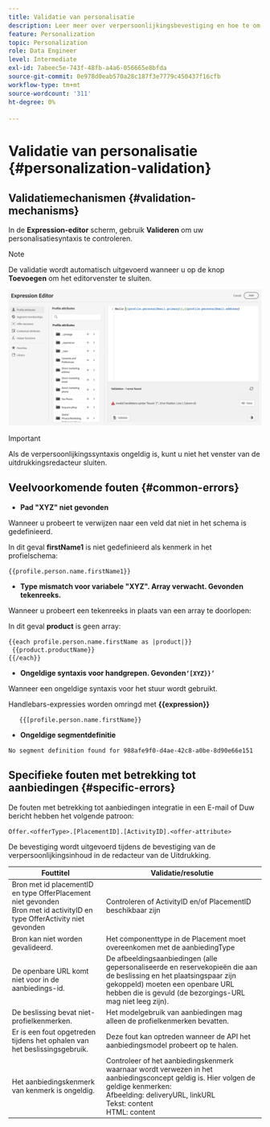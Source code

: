 ```yaml
---
title: Validatie van personalisatie
description: Leer meer over verpersoonlijkingsbevestiging en hoe te om problemen op te lossen.
feature: Personalization
topic: Personalization
role: Data Engineer
level: Intermediate
exl-id: 7abeec5e-743f-48fb-a4a6-056665e8bfda
source-git-commit: 0e978d0eab570a28c187f3e7779c450437f16cfb
workflow-type: tm+mt
source-wordcount: '311'
ht-degree: 0%

---
```


# Validatie van personalisatie {#personalization-validation}

## Validatiemechanismen {#validation-mechanisms}

In de **Expression-editor** scherm, gebruik **Valideren** om uw personalisatiesyntaxis te controleren.

>[!NOTE]
> De validatie wordt automatisch uitgevoerd wanneer u op de knop **Toevoegen** om het editorvenster te sluiten.

![](assets/perso_validation1.png)

>[!IMPORTANT]
> Als de verpersoonlijkingssyntaxis ongeldig is, kunt u niet het venster van de uitdrukkingsredacteur sluiten.

## Veelvoorkomende fouten {#common-errors}

* **Pad &quot;XYZ&quot; niet gevonden**

Wanneer u probeert te verwijzen naar een veld dat niet in het schema is gedefinieerd.

In dit geval **firstName1** is niet gedefinieerd als kenmerk in het profielschema:

```
{{profile.person.name.firstName1}}
```

* **Type mismatch voor variabele &quot;XYZ&quot;. Array verwacht. Gevonden tekenreeks.**

Wanneer u probeert een tekenreeks in plaats van een array te doorlopen:

In dit geval **product** is geen array:

```
{{each profile.person.name.firstName as |product|}}
 {{product.productName}}
{{/each}}
```

* **Ongeldige syntaxis voor handgrepen. Gevonden`‘[XYZ}}’`**

Wanneer een ongeldige syntaxis voor het stuur wordt gebruikt.

Handlebars-expressies worden omringd met **{{expression}}**

```
   {{[profile.person.name.firstName}}
```

* **Ongeldige segmentdefinitie**

```
No segment definition found for 988afe9f0-d4ae-42c8-a0be-8d90e66e151
```

## Specifieke fouten met betrekking tot aanbiedingen {#specific-errors}

De fouten met betrekking tot aanbiedingen integratie in een E-mail of Duw bericht hebben het volgende patroon:

```
Offer.<offerType>.[PlacementID].[ActivityID].<offer-attribute>
```

De bevestiging wordt uitgevoerd tijdens de bevestiging van de verpersoonlijkingsinhoud in de redacteur van de Uitdrukking.

<table> 
 <thead> 
  <tr> 
   <th> Fouttitel<br /> </th> 
   <th> Validatie/resolutie <br /> </th> 
  </tr> 
 </thead> 
 <tbody> 
  <tr> 
   <td>Bron met id placementID en type OfferPlacement niet gevonden <br/>
Bron met id activityID en type OfferActivity niet gevonden<br/></td> 
   <td>Controleren of ActivityID en/of PlacementID beschikbaar zijn</td> 
  </tr> 
   <tr> 
   <td>Bron kan niet worden gevalideerd.</td> 
   <td>Het componenttype in de Placement moet overeenkomen met de aanbiedingType</td> 
  </tr> 
   <tr> 
   <td>De openbare URL komt niet voor in de aanbiedings-id.</td> 
   <td>De afbeeldingsaanbiedingen (alle gepersonaliseerde en reservekopieën die aan de beslissing en het plaatsingspaar zijn gekoppeld) moeten een openbare URL hebben die is gevuld (de bezorgings-URL mag niet leeg zijn).</td> 
  </tr> 
  <tr> 
   <td>De beslissing bevat niet-profielkenmerken.</td> 
   <td>Het modelgebruik van aanbiedingen mag alleen de profielkenmerken bevatten.</td> 
  </tr> 
  <tr> 
   <td>Er is een fout opgetreden tijdens het ophalen van het beslissingsgebruik.</td> 
   <td>Deze fout kan optreden wanneer de API het aanbiedingsmodel probeert op te halen.</td> 
  </tr>
  <tr> 
   <td>Het aanbiedingskenmerk van kenmerk is ongeldig.</td> 
   <td>Controleer of het aanbiedingskenmerk waarnaar wordt verwezen in het aanbiedingsconcept geldig is. Hier volgen de geldige kenmerken: <br/>
Afbeelding: deliveryURL, linkURL<br/>
Tekst: content<br/>
HTML: content<br/></td> 
  </tr> 
 </tbody> 
</table>
